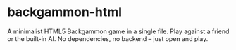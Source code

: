 # backgammon-html
A minimalist HTML5 Backgammon game in a single file. Play against a friend or the built-in AI. No dependencies, no backend – just open and play.
